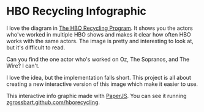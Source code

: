 HBO Recycling Infographic
==================================================

I love the diagram in [The HBO Recycling Program](http://www.grantland.com/story/_/id/6635619/the-hbo-recycling-program).  It shows you the actors who've worked in multiple HBO shows and makes it clear how often HBO works with the same actors.  The image is pretty and interesting to look at, but it's difficult to read.  

Can you find the one actor who's worked on Oz, The Sopranos, and The Wire?  I can't.

I love the idea, but the implementation falls short.  This project is all about creating a new interactive version of this image which make it easier to use.  

This interactive info graphic made with [PaperJS](http://www.paperjs.org).  You can see it running [zgrossbart.github.com/hborecycling](http://zgrossbart.github.com/hborecycling).
